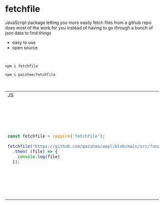 # fetchfile
JavaScript package letting you more easily fetch files from a github repo<br>
does most of the work for you instead of having to go through a bunch of json data to find things

- easy to use
- open source

<br>

```console
npm i fetchfile
```
```console
npm i paishee/fetchfile
```

<br>

<table>
<tr>
<td>JS</td><td>Output</td>
</tr>
<tr>
<td>
  
```js
const fetchfile = require('fetchfile');

fetchfile("https://github.com/paishee/aepl/blob/main/src/functions/AeplAddFunction.js")
  .then( (file) => {
    console.log(file)
  });
```

</td>

<td>

```js
FetchedFile {
    name: 'AeplAddFunction.js',
    url: 'https://github.com/paishee/aepl/blob/main/src/functions/AeplAddFunction.js',
    type: 'JavaScript',
    code: '...',
    lines: [...],
    path: 'src/functions/AeplAddFunction.js',
    tree: {
      'src/functions': { items: [...], totalCount: 14 },
      src: { items: [...], totalCount: 4 },
      '': { items: [...], totalCount: 5 }
    },
    repo: {...},
    payload: {...},
    blob: {...},
    data: {...}
}
```
  
</td>

</tr>
</table>
